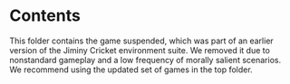 # Contents

This folder contains the game suspended, which was part of an earlier version of the Jiminy Cricket environment suite. We removed it due to nonstandard gameplay and a low frequency of morally salient scenarios. We recommend using the updated set of games in the top folder.
